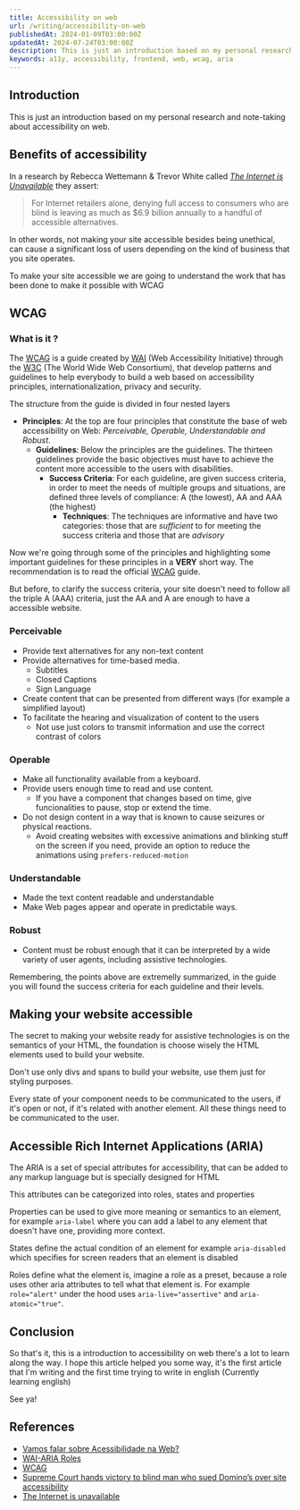 ```yaml
---
title: Accessibility on web
url: /writing/accessibility-on-web
publishedAt: 2024-01-09T03:00:00Z
updatedAt: 2024-07-24T03:00:00Z
description: This is just an introduction based on my personal research and note-taking about accessibility on web.
keywords: a11y, accessibility, frontend, web, wcag, aria
---
```


## Introduction

This is just an introduction based on my personal research and note-taking about accessibility on web.

## Benefits of accessibility

In a research by Rebecca Wettemann & Trevor White called [_The Internet is Unavailable_](https://nucleusresearch.com/research/single/the-internet-is-unavailable/) they assert:

> For Internet retailers alone, denying full access to consumers who are blind is leaving as much as $6.9 billion annually to a handful of accessible alternatives.

In other words, not making your site accessible besides being unethical, can cause a significant loss of users depending on the kind of business that you site operates.

To make your site accessible we are going to understand the work that has been done to make it possible with WCAG

## WCAG

### What is it ?

The [WCAG](https://www.w3.org/TR/WCAG21/) is a guide created by [WAI](https://www.w3.org/WAI/) (Web Accessibility Initiative) through the [W3C](https://www.w3.org/) (The World Wide Web Consortium), that develop patterns and guidelines to help everybody to build a web based on accessibility principles, internationalization, privacy and security.

The structure from the guide is divided in four nested layers

- **Principles**: At the top are four principles that constitute the base of web accessibility on Web: _Perceivable, Operable, Understandable and Robust_.
  - **Guidelines**: Below the principles are the guidelines. The thirteen guidelines provide the basic objectives must have to achieve the content more accessible to the users with disabilities.
    - **Success Criteria**: For each guideline, are given success criteria, in order to meet the needs of multiple groups and situations, are defined three levels of compliance: A (the lowest), AA and AAA (the highest)
      - **Techniques**: The techniques are informative and have two categories: those that are _sufficient_ to for meeting the success criteria and those that are _advisory_

Now we're going through some of the principles and highlighting some important guidelines for these principles in a **VERY** short way. The recommendation is to read the official [WCAG](https://www.w3.org/TR/WCAG21/) guide.

But before, to clarify the success criteria, your site doesn't need to follow all the triple A (AAA) criteria, just the AA and A are enough to have a accessible website.

### Perceivable

- Provide text alternatives for any non-text content
- Provide alternatives for time-based media.
  - Subtitles
  - Closed Captions
  - Sign Language
- Create content that can be presented from different ways (for example a simplified layout)
- To facilitate the hearing and visualization of content to the users
  - Not use just colors to transmit information and use the correct contrast of colors

### Operable

- Make all functionality available from a keyboard.
- Provide users enough time to read and use content.
  - If you have a component that changes based on time, give funcionalities to pause, stop or extend the time.
- Do not design content in a way that is known to cause seizures or physical reactions.
  - Avoid creating websites with excessive animations and blinking stuff on the screen if you need, provide an option to reduce the animations using `prefers-reduced-motion`

### Understandable

- Made the text content readable and understandable
- Make Web pages appear and operate in predictable ways.

### Robust

- Content must be robust enough that it can be interpreted by a wide variety of user agents, including assistive technologies.

Remembering, the points above are extremelly summarized, in the guide you will found the success criteria for each guideline and their levels.

## Making your website accessible

The secret to making your website ready for assistive technologies is on the semantics of your HTML, the foundation is choose wisely the HTML elements used to build your website.

Don't use only divs and spans to build your website, use them just for styling purposes.

Every state of your component needs to be communicated to the users, if it's open or not, if it's related with another element. All these things need to be communicated to the user.

## Accessible Rich Internet Applications (ARIA)

The ARIA is a set of special attributes for accessibility, that can be added to any markup language but is specially designed for HTML

This attributes can be categorized into roles, states and properties

Properties can be used to give more meaning or semantics to an element, for example `aria-label` where you can add a label to any element that doesn't have one, providing more context.

States define the actual condition of an element for example `aria-disabled` which specifies for screen readers that an element is disabled

Roles define what the element is, imagine a role as a preset, because a role uses other aria attributes to tell what that element is. For example `role="alert"` under the hood uses `aria-live="assertive"` and `aria-atomic="true"`.

## Conclusion

So that's it, this is a introduction to accessibility on web there's a lot to learn along the way. I hope this article helped you some way, it's the first article that I'm writing and the first time trying to write in english (Currently learning english)

See ya!

## References

- [Vamos falar sobre Acessibilidade na Web?](https://youtu.be/QLO0iZ1BbQo?si=XiP_pXnWudcCnu3x)
- [WAI-ARIA Roles](https://developer.mozilla.org/en-US/docs/Web/Accessibility/ARIA/Roles)
- [WCAG](https://www.w3c.br/traducoes/wcag/wcag21-pt-BR/#abstract)
- [Supreme Court hands victory to blind man who sued Domino’s over site accessibility](https://www.cnbc.com/2019/10/07/dominos-supreme-court.html)
- [The Internet is unavailable](https://nucleusresearch.com/research/single/the-internet-is-unavailable/)
